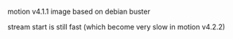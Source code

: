 
motion v4.1.1 image based on debian buster

stream start is still fast (which become very slow in motion v4.2.2)

